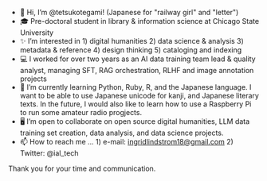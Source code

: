 - 🏣  Hi, I’m @tetsukotegami! (Japanese for "railway girl" and "letter")
- 🎓  Pre-doctoral student in library & information science at Chicago State University
- ✨  I’m interested in 1) digital humanities 2) data science & analysis 3) metadata & reference  4) design thinking 5) cataloging and indexing
- 💻  I worked for over two years as an AI data training team lead & quality analyst, managing SFT, RAG orchestration, RLHF and image annotation projects
- 🌱  I’m currently learning Python, Ruby, R, and the Japanese language. I want to be able to use Japanese unicode for kanji, and Japanese literary texts. In the future, I  would also like to learn how to use a Raspberry Pi to run some amateur radio progjects. 
- 🖥️  I’m open to collaborate on open source digital humanities, LLM data training set creation, data analysis, and data science projects. 
- 📫  How to reach me ... 1) e-mail: ingridlindstrom18@gmail.com 2) Twitter: @ial_tech 

Thank you for your time and communication. 

<!---
tetsukotegami/tetsukotegami is a ✨ special ✨ repository because its `README.md` (this file) appears on your GitHub profile.
You can click the Preview link to take a look at your changes.
--->
